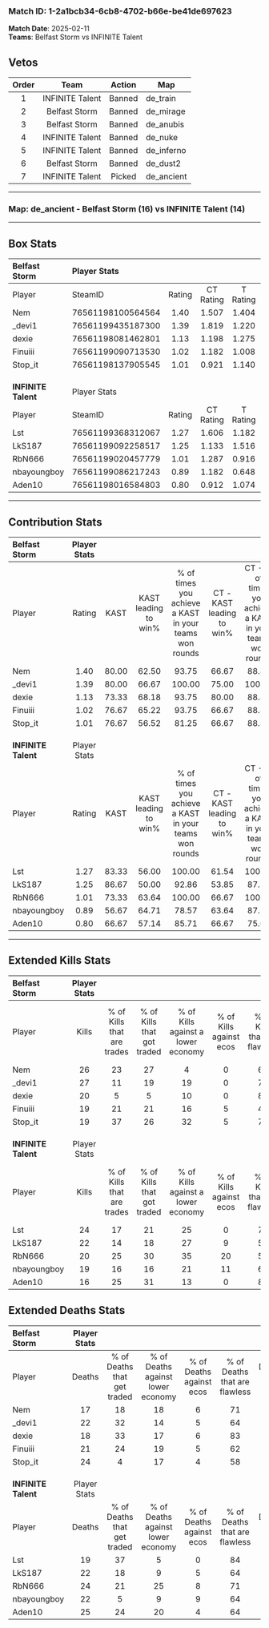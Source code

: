 ### Match ID: 1-2a1bcb34-6cb8-4702-b66e-be41de697623  
**Match Date**: 2025-02-11  
**Teams**: Belfast Storm vs INFINITE Talent  

## Vetos  

| Order | Team | Action | Map |
| :---: | :--: | :----: | --- |
| 1 | INFINITE Talent | Banned | de_train |
| 2 | Belfast Storm | Banned | de_mirage |
| 3 | Belfast Storm | Banned | de_anubis |
| 4 | INFINITE Talent | Banned | de_nuke |
| 5 | INFINITE Talent | Banned | de_inferno |
| 6 | Belfast Storm | Banned | de_dust2 |
| 7 | INFINITE Talent | Picked | de_ancient |

---  

### **Map**: de_ancient - Belfast Storm (16) vs INFINITE Talent (14)  
---  

## Box Stats  

| **Belfast Storm**   | Player Stats      |        |           |          |       |       |       |         |        |      |     |
| :- | :- | :-: | :-: | :-: | :-: | :-: | :-: | :-: | :-: | :-: | :-: |
| Player              | SteamID           | Rating | CT Rating | T Rating | KAST  |  ADR  | Kills | Assists | Deaths | K/D  | HS% |
| Nem                 | 76561198100564564 |  1.40  |   1.507   |  1.404   | 80.00 | 89.2  |  26   |    7    |   17   | 1.53 | 38  |
| _devi1              | 76561199435187300 |  1.39  |   1.819   |  1.220   | 80.00 | 103.8 |  27   |    9    |   22   | 1.23 | 62  |
| dexie               | 76561198081462801 |  1.13  |   1.198   |  1.275   | 73.33 | 73.8  |  20   |   12    |   18   | 1.11 | 15  |
| Finuiii             | 76561199090713530 |  1.02  |   1.182   |  1.008   | 76.67 | 67.2  |  19   |    4    |   21   | 0.90 | 52  |
| Stop_it             | 76561198137905545 |  1.01  |   0.921   |  1.140   | 76.67 | 77.0  |  19   |    7    |   24   | 0.79 | 63  |
|                     |                   |        |           |          |       |       |       |         |        |      |     |
|                     |                   |        |           |          |       |       |       |         |        |      |     |
|                     |                   |        |           |          |       |       |       |         |        |      |     |
| **INFINITE Talent** | Player Stats      |        |           |          |       |       |       |         |        |      |     |
| Player              | SteamID           | Rating | CT Rating | T Rating | KAST  |  ADR  | Kills | Assists | Deaths | K/D  | HS% |
| Lst                 | 76561199368312067 |  1.27  |   1.606   |  1.182   | 83.33 | 71.6  |  24   |    5    |   19   | 1.26 | 45  |
| LkS187              | 76561199092258517 |  1.25  |   1.133   |  1.516   | 86.67 | 90.6  |  22   |    8    |   22   | 1.00 | 63  |
| RbN666              | 76561199020457779 |  1.01  |   1.287   |  0.916   | 73.33 | 74.8  |  20   |    8    |   24   | 0.83 | 50  |
| nbayoungboy         | 76561199086217243 |  0.89  |   1.182   |  0.648   | 56.67 | 76.0  |  19   |    6    |   22   | 0.86 | 52  |
| Aden10              | 76561198016584803 |  0.80  |   0.912   |  1.074   | 66.67 | 62.0  |  16   |   11    |   25   | 0.64 | 75  |
---  

## Contribution Stats  

| **Belfast Storm**   | Player Stats |       |                      |                                                        |                           |                                                             |                          |                                                            |
| :- | :-: | :-: | :-: | :-: | :-: | :-: | :-: | :-: |
| Player              |    Rating    | KAST  | KAST leading to win% | % of times you achieve a KAST in your teams won rounds | CT - KAST leading to win% | CT - % of times you achieve a KAST in your teams won rounds | T - KAST leading to win% | T - % of times you achieve a KAST in your teams won rounds |
| Nem                 |     1.40     | 80.00 |        62.50         |                         93.75                          |           66.67           |                            88.89                            |          58.33           |                           100.00                           |
| _devi1              |     1.39     | 80.00 |        66.67         |                         100.00                         |           75.00           |                           100.00                            |          58.33           |                           100.00                           |
| dexie               |     1.13     | 73.33 |        68.18         |                         93.75                          |           80.00           |                            88.89                            |          58.33           |                           100.00                           |
| Finuiii             |     1.02     | 76.67 |        65.22         |                         93.75                          |           66.67           |                            88.89                            |          63.64           |                           100.00                           |
| Stop_it             |     1.01     | 76.67 |        56.52         |                         81.25                          |           66.67           |                            88.89                            |          45.45           |                           71.43                            |
|                     |              |       |                      |                                                        |                           |                                                             |                          |                                                            |
|                     |              |       |                      |                                                        |                           |                                                             |                          |                                                            |
|                     |              |       |                      |                                                        |                           |                                                             |                          |                                                            |
| **INFINITE Talent** | Player Stats |       |                      |                                                        |                           |                                                             |                          |                                                            |
| Player              |    Rating    | KAST  | KAST leading to win% | % of times you achieve a KAST in your teams won rounds | CT - KAST leading to win% | CT - % of times you achieve a KAST in your teams won rounds | T - KAST leading to win% | T - % of times you achieve a KAST in your teams won rounds |
| Lst                 |     1.27     | 83.33 |        56.00         |                         100.00                         |           61.54           |                           100.00                            |          50.00           |                           100.00                           |
| LkS187              |     1.25     | 86.67 |        50.00         |                         92.86                          |           53.85           |                            87.50                            |          46.15           |                           100.00                           |
| RbN666              |     1.01     | 73.33 |        63.64         |                         100.00                         |           66.67           |                           100.00                            |          60.00           |                           100.00                           |
| nbayoungboy         |     0.89     | 56.67 |        64.71         |                         78.57                          |           63.64           |                            87.50                            |          66.67           |                           66.67                            |
| Aden10              |     0.80     | 66.67 |        57.14         |                         85.71                          |           66.67           |                            75.00                            |          50.00           |                           100.00                           |
---  

## Extended Kills Stats  

| **Belfast Storm**   | Player Stats |                            |                            |                                    |                         |                              |                                 |                                       |                    |           |
| :- | :-: | :-: | :-: | :-: | :-: | :-: | :-: | :-: | :-: | :-: |
| Player              |    Kills     | % of Kills that are trades | % of Kills that got traded | % of Kills against a lower economy | % of Kills against ecos | % of Kills that are flawless | % of Kills that are close duels | % of Kills that are assisted by flash | Pistol Round Kills | AWP Kills |
| Nem                 |      26      |             23             |             27             |                 4                  |            0            |              62              |                8                |                   4                   |         2          |     1     |
| _devi1              |      27      |             11             |             19             |                 19                 |            0            |              74              |                4                |                  11                   |         0          |     0     |
| dexie               |      20      |             5              |             5              |                 10                 |            0            |              85              |                0                |                  10                   |         0          |    15     |
| Finuiii             |      19      |             21             |             21             |                 16                 |            5            |              47              |               11                |                   5                   |         2          |     0     |
| Stop_it             |      19      |             37             |             26             |                 32                 |            5            |              74              |                0                |                  11                   |         2          |     0     |
|                     |              |                            |                            |                                    |                         |                              |                                 |                                       |                    |           |
|                     |              |                            |                            |                                    |                         |                              |                                 |                                       |                    |           |
|                     |              |                            |                            |                                    |                         |                              |                                 |                                       |                    |           |
| **INFINITE Talent** | Player Stats |                            |                            |                                    |                         |                              |                                 |                                       |                    |           |
| Player              |    Kills     | % of Kills that are trades | % of Kills that got traded | % of Kills against a lower economy | % of Kills against ecos | % of Kills that are flawless | % of Kills that are close duels | % of Kills that are assisted by flash | Pistol Round Kills | AWP Kills |
| Lst                 |      24      |             17             |             21             |                 25                 |            0            |              71              |                8                |                   8                   |         5          |     2     |
| LkS187              |      22      |             14             |             18             |                 27                 |            9            |              59              |                5                |                   0                   |         2          |     0     |
| RbN666              |      20      |             25             |             30             |                 35                 |           20            |              55              |                5                |                   0                   |         0          |     0     |
| nbayoungboy         |      19      |             16             |             16             |                 21                 |           11            |              68              |                5                |                  16                   |         1          |     0     |
| Aden10              |      16      |             25             |             31             |                 13                 |            0            |              88              |                0                |                   0                   |         2          |     0     |
## Extended Deaths Stats  

| **Belfast Storm**   | Player Stats |                             |                                   |                          |                               |                            |                           |               |
| :- | :-: | :-: | :-: | :-: | :-: | :-: | :-: | :-: |
| Player              |    Deaths    | % of Deaths that get traded | % of Deaths against lower economy | % of Deaths against ecos | % of Deaths that are flawless | % of Deaths that are close | % of Deaths while blinded | Deaths to AWP |
| Nem                 |      17      |             18              |                18                 |            6             |              71               |             6              |             6             |       0       |
| _devi1              |      22      |             32              |                14                 |            5             |              64               |             0              |             0             |       0       |
| dexie               |      18      |             33              |                17                 |            6             |              83               |             0              |             6             |       0       |
| Finuiii             |      21      |             24              |                19                 |            5             |              62               |             5              |            14             |       0       |
| Stop_it             |      24      |              4              |                17                 |            4             |              58               |             13             |             0             |       2       |
|                     |              |                             |                                   |                          |                               |                            |                           |               |
|                     |              |                             |                                   |                          |                               |                            |                           |               |
|                     |              |                             |                                   |                          |                               |                            |                           |               |
| **INFINITE Talent** | Player Stats |                             |                                   |                          |                               |                            |                           |               |
| Player              |    Deaths    | % of Deaths that get traded | % of Deaths against lower economy | % of Deaths against ecos | % of Deaths that are flawless | % of Deaths that are close | % of Deaths while blinded | Deaths to AWP |
| Lst                 |      19      |             37              |                 5                 |            0             |              84               |             0              |            21             |       2       |
| LkS187              |      22      |             18              |                 9                 |            5             |              64               |             14             |             5             |       1       |
| RbN666              |      24      |             21              |                25                 |            8             |              71               |             4              |             4             |       6       |
| nbayoungboy         |      22      |              5              |                 9                 |            9             |              64               |             0              |             5             |       5       |
| Aden10              |      25      |             24              |                20                 |            4             |              64               |             4              |             8             |       2       |
